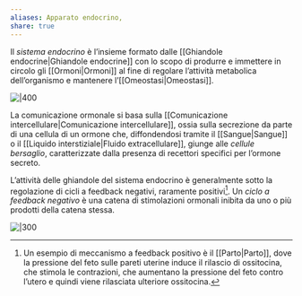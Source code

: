 ```yaml
---
aliases: Apparato endocrino,
share: true
---
```

Il *sistema endocrino* è l’insieme formato dalle [[Ghiandole endocrine|Ghiandole endocrine]] con lo scopo di produrre e immettere in circolo gli [[Ormoni|Ormoni]] al fine di regolare l’attività metabolica dell’organismo e mantenere l’[[Omeostasi|Omeostasi]].

![|400](9d3b813aaed57c745d5ff0e7e400b552_MD5%201.png)

La comunicazione ormonale si basa sulla [[Comunicazione intercellulare|Comunicazione intercellulare]], ossia sulla secrezione da parte di una cellula di un ormone che, diffondendosi tramite il [[Sangue|Sangue]] o il [[Liquido interstiziale|Fluido extracellulare]], giunge alle *cellule bersaglio*, caratterizzate dalla presenza di recettori specifici per l’ormone secreto.

L’attività delle ghiandole del sistema endocrino è generalmente sotto la regolazione di cicli a feedback negativi, raramente positivi[^1].
Un *ciclo a feedback negativo* è una catena di stimolazioni ormonali inibita da uno o più prodotti della catena stessa.

![|300](731cafb02e1cfee7fb8d68d236cf2622_MD5%201.png)

[^1]: Un esempio di meccanismo a feedback positivo è il [[Parto|Parto]], dove la pressione del feto sulle pareti uterine induce il rilascio di ossitocina, che stimola le contrazioni, che aumentano la pressione del feto contro l’utero e quindi viene rilasciata ulteriore ossitocina.